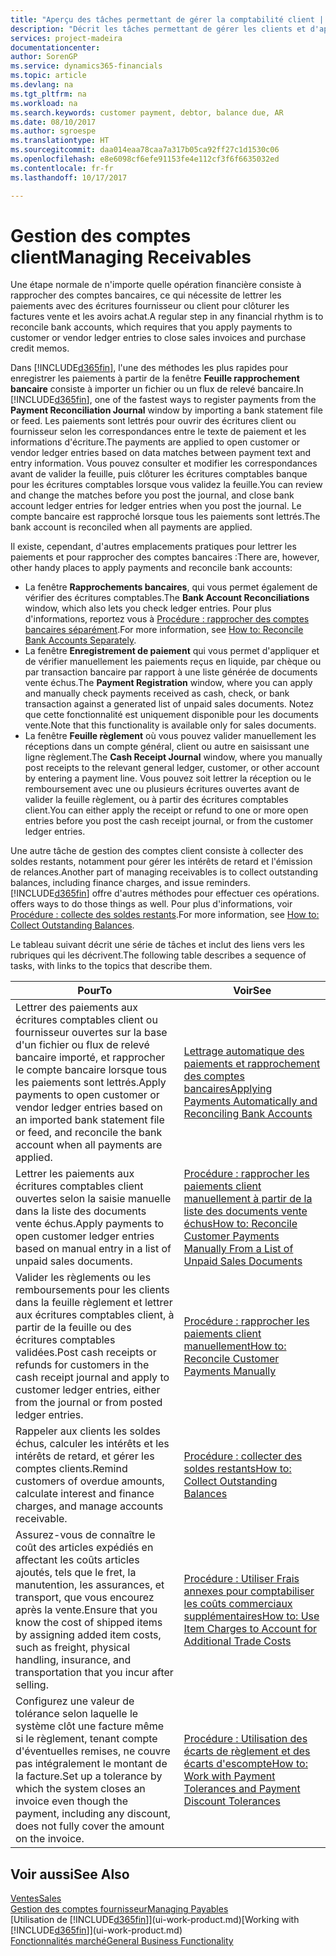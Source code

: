 ```yaml
---
title: "Aperçu des tâches permettant de gérer la comptabilité client | Microsoft Docs"
description: "Décrit les tâches permettant de gérer les clients et d'appliquer les paiements aux écritures comptables client ou fournisseur."
services: project-madeira
documentationcenter: 
author: SorenGP
ms.service: dynamics365-financials
ms.topic: article
ms.devlang: na
ms.tgt_pltfrm: na
ms.workload: na
ms.search.keywords: customer payment, debtor, balance due, AR
ms.date: 08/10/2017
ms.author: sgroespe
ms.translationtype: HT
ms.sourcegitcommit: daa014eaa78caa7a317b05ca92ff27c1d1530c06
ms.openlocfilehash: e8e6098cf6efe91153fe4e112cf3f6f6635032ed
ms.contentlocale: fr-fr
ms.lasthandoff: 10/17/2017

---
```

# <a name="managing-receivables"></a><span data-ttu-id="a0a7d-103">Gestion des comptes client</span><span class="sxs-lookup"><span data-stu-id="a0a7d-103">Managing Receivables</span></span>
<span data-ttu-id="a0a7d-104">Une étape normale de n'importe quelle opération financière consiste à rapprocher des comptes bancaires, ce qui nécessite de lettrer les paiements avec des écritures fournisseur ou client pour clôturer les factures vente et les avoirs achat.</span><span class="sxs-lookup"><span data-stu-id="a0a7d-104">A regular step in any financial rhythm is to reconcile bank accounts, which requires that you apply payments to customer or vendor ledger entries to close sales invoices and purchase credit memos.</span></span>  

<span data-ttu-id="a0a7d-105">Dans [!INCLUDE[d365fin](includes/d365fin_md.md)], l'une des méthodes les plus rapides pour enregistrer les paiements à partir de la fenêtre **Feuille rapprochement bancaire** consiste à importer un fichier ou un flux de relevé bancaire.</span><span class="sxs-lookup"><span data-stu-id="a0a7d-105">In [!INCLUDE[d365fin](includes/d365fin_md.md)], one of the fastest ways to register payments from the **Payment Reconciliation Journal** window by importing a bank statement file or feed.</span></span> <span data-ttu-id="a0a7d-106">Les paiements sont lettrés pour ouvrir des écritures client ou fournisseur selon les correspondances entre le texte de paiement et les informations d'écriture.</span><span class="sxs-lookup"><span data-stu-id="a0a7d-106">The payments are applied to open customer or vendor ledger entries based on data matches between payment text and entry information.</span></span> <span data-ttu-id="a0a7d-107">Vous pouvez consulter et modifier les correspondances avant de valider la feuille, puis clôturer les écritures comptables banque pour les écritures comptables lorsque vous validez la feuille.</span><span class="sxs-lookup"><span data-stu-id="a0a7d-107">You can review and change the matches before you post the journal, and close bank account ledger entries for ledger entries when you post the journal.</span></span> <span data-ttu-id="a0a7d-108">Le compte bancaire est rapproché lorsque tous les paiements sont lettrés.</span><span class="sxs-lookup"><span data-stu-id="a0a7d-108">The bank account is reconciled when all payments are applied.</span></span>

<span data-ttu-id="a0a7d-109">Il existe, cependant, d'autres emplacements pratiques pour lettrer les paiements et pour rapprocher des comptes bancaires :</span><span class="sxs-lookup"><span data-stu-id="a0a7d-109">There are, however, other handy places to apply payments and reconcile bank accounts:</span></span>  

* <span data-ttu-id="a0a7d-110">La fenêtre **Rapprochements bancaires**, qui vous permet également de vérifier des écritures comptables.</span><span class="sxs-lookup"><span data-stu-id="a0a7d-110">The **Bank Account Reconciliations** window, which also lets you check ledger entries.</span></span> <span data-ttu-id="a0a7d-111">Pour plus d'informations, reportez vous à [Procédure : rapprocher des comptes bancaires séparément](bank-how-reconcile-bank-accounts-separately.md).</span><span class="sxs-lookup"><span data-stu-id="a0a7d-111">For more information, see [How to: Reconcile Bank Accounts Separately](bank-how-reconcile-bank-accounts-separately.md).</span></span>  
* <span data-ttu-id="a0a7d-112">La fenêtre **Enregistrement de paiement** qui vous permet d'appliquer et de vérifier manuellement les paiements reçus en liquide, par chèque ou par transaction bancaire par rapport à une liste générée de documents vente échus.</span><span class="sxs-lookup"><span data-stu-id="a0a7d-112">The **Payment Registration** window, where you can apply and manually check payments received as cash, check, or bank transaction against a generated list of unpaid sales documents.</span></span> <span data-ttu-id="a0a7d-113">Notez que cette fonctionnalité est uniquement disponible pour les documents vente.</span><span class="sxs-lookup"><span data-stu-id="a0a7d-113">Note that this functionality is available only for sales documents.</span></span>  
* <span data-ttu-id="a0a7d-114">La fenêtre **Feuille règlement** où vous pouvez valider manuellement les réceptions dans un compte général, client ou autre en saisissant une ligne règlement.</span><span class="sxs-lookup"><span data-stu-id="a0a7d-114">The **Cash Receipt Journal** window, where you manually post receipts to the relevant general ledger, customer, or other account by entering a payment line.</span></span> <span data-ttu-id="a0a7d-115">Vous pouvez soit lettrer la réception ou le remboursement avec une ou plusieurs écritures ouvertes avant de valider la feuille règlement, ou à partir des écritures comptables client.</span><span class="sxs-lookup"><span data-stu-id="a0a7d-115">You can either apply the receipt or refund to one or more open entries before you post the cash receipt journal, or from the customer ledger entries.</span></span>  

<span data-ttu-id="a0a7d-116">Une autre tâche de gestion des comptes client consiste à collecter des soldes restants, notamment pour gérer les intérêts de retard et l'émission de relances.</span><span class="sxs-lookup"><span data-stu-id="a0a7d-116">Another part of managing receivables is to collect outstanding balances, including finance charges, and issue reminders.</span></span> [!INCLUDE[d365fin](includes/d365fin_md.md)]<span data-ttu-id="a0a7d-117"> offre d'autres méthodes pour effectuer ces opérations.</span><span class="sxs-lookup"><span data-stu-id="a0a7d-117"> offers ways to do those things as well.</span></span> <span data-ttu-id="a0a7d-118">Pour plus d'informations, voir [Procédure : collecte des soldes restants](receivables-collect-outstanding-balances.md).</span><span class="sxs-lookup"><span data-stu-id="a0a7d-118">For more information, see [How to: Collect Outstanding Balances](receivables-collect-outstanding-balances.md).</span></span>  

<span data-ttu-id="a0a7d-119">Le tableau suivant décrit une série de tâches et inclut des liens vers les rubriques qui les décrivent.</span><span class="sxs-lookup"><span data-stu-id="a0a7d-119">The following table describes a sequence of tasks, with links to the topics that describe them.</span></span>  

| <span data-ttu-id="a0a7d-120">Pour</span><span class="sxs-lookup"><span data-stu-id="a0a7d-120">To</span></span> | <span data-ttu-id="a0a7d-121">Voir</span><span class="sxs-lookup"><span data-stu-id="a0a7d-121">See</span></span> |
| --- | --- |
| <span data-ttu-id="a0a7d-122">Lettrer des paiements aux écritures comptables client ou fournisseur ouvertes sur la base d'un fichier ou flux de relevé bancaire importé, et rapprocher le compte bancaire lorsque tous les paiements sont lettrés.</span><span class="sxs-lookup"><span data-stu-id="a0a7d-122">Apply payments to open customer or vendor ledger entries based on an imported bank statement file or feed, and reconcile the bank account when all payments are applied.</span></span> |[<span data-ttu-id="a0a7d-123">Lettrage automatique des paiements et rapprochement des comptes bancaires</span><span class="sxs-lookup"><span data-stu-id="a0a7d-123">Applying Payments Automatically and Reconciling Bank Accounts</span></span>](receivables-apply-payments-auto-reconcile-bank-accounts.md) |
| <span data-ttu-id="a0a7d-124">Lettrer les paiements aux écritures comptables client ouvertes selon la saisie manuelle dans la liste des documents vente échus.</span><span class="sxs-lookup"><span data-stu-id="a0a7d-124">Apply payments to open customer ledger entries based on manual entry in a list of unpaid sales documents.</span></span> |[<span data-ttu-id="a0a7d-125">Procédure : rapprocher les paiements client manuellement à partir de la liste des documents vente échus</span><span class="sxs-lookup"><span data-stu-id="a0a7d-125">How to: Reconcile Customer Payments Manually From a List of Unpaid Sales Documents</span></span>](receivables-how-reconcile-customer-payments-list-unpaid-sales-documents.md) |
| <span data-ttu-id="a0a7d-126">Valider les règlements ou les remboursements pour les clients dans la feuille règlement et lettrer aux écritures comptables client, à partir de la feuille ou des écritures comptables validées.</span><span class="sxs-lookup"><span data-stu-id="a0a7d-126">Post cash receipts or refunds for customers in the cash receipt journal and apply to customer ledger entries, either from the journal or from posted ledger entries.</span></span> |[<span data-ttu-id="a0a7d-127">Procédure : rapprocher les paiements client manuellement</span><span class="sxs-lookup"><span data-stu-id="a0a7d-127">How to: Reconcile Customer Payments Manually</span></span>](receivables-how-apply-sales-transactions-manually.md) |
| <span data-ttu-id="a0a7d-128">Rappeler aux clients les soldes échus, calculer les intérêts et les intérêts de retard, et gérer les comptes clients.</span><span class="sxs-lookup"><span data-stu-id="a0a7d-128">Remind customers of overdue amounts, calculate interest and finance charges, and manage accounts receivable.</span></span> |[<span data-ttu-id="a0a7d-129">Procédure : collecter des soldes restants</span><span class="sxs-lookup"><span data-stu-id="a0a7d-129">How to: Collect Outstanding Balances</span></span>](receivables-collect-outstanding-balances.md) |
|<span data-ttu-id="a0a7d-130">Assurez-vous de connaître le coût des articles expédiés en affectant les coûts articles ajoutés, tels que le fret, la manutention, les assurances, et transport, que vous encourez après la vente.</span><span class="sxs-lookup"><span data-stu-id="a0a7d-130">Ensure that you know the cost of shipped items by assigning added item costs, such as freight, physical handling, insurance, and transportation that you incur after selling.</span></span>|[<span data-ttu-id="a0a7d-131">Procédure : Utiliser Frais annexes pour comptabiliser les coûts commerciaux supplémentaires</span><span class="sxs-lookup"><span data-stu-id="a0a7d-131">How to: Use Item Charges to Account for Additional Trade Costs</span></span>](payables-how-assign-item-charges.md)|
|<span data-ttu-id="a0a7d-132">Configurez une valeur de tolérance selon laquelle le système clôt une facture même si le règlement, tenant compte d'éventuelles remises, ne couvre pas intégralement le montant de la facture.</span><span class="sxs-lookup"><span data-stu-id="a0a7d-132">Set up a tolerance by which the system closes an invoice even though the payment, including any discount, does not fully cover the amount on the invoice.</span></span>|[<span data-ttu-id="a0a7d-133">Procédure : Utilisation des écarts de règlement et des écarts d'escompte</span><span class="sxs-lookup"><span data-stu-id="a0a7d-133">How to: Work with Payment Tolerances and Payment Discount Tolerances</span></span>](finance-payment-tolerance-and-payment-discount-tolerance.md)|
## <a name="see-also"></a><span data-ttu-id="a0a7d-134">Voir aussi</span><span class="sxs-lookup"><span data-stu-id="a0a7d-134">See Also</span></span>
[<span data-ttu-id="a0a7d-135">Ventes</span><span class="sxs-lookup"><span data-stu-id="a0a7d-135">Sales</span></span>](sales-manage-sales.md)  
[<span data-ttu-id="a0a7d-136">Gestion des comptes fournisseur</span><span class="sxs-lookup"><span data-stu-id="a0a7d-136">Managing Payables</span></span>](payables-manage-payables.md)  
<span data-ttu-id="a0a7d-137">[Utilisation de [!INCLUDE[d365fin](includes/d365fin_md.md)]](ui-work-product.md)</span><span class="sxs-lookup"><span data-stu-id="a0a7d-137">[Working with [!INCLUDE[d365fin](includes/d365fin_md.md)]](ui-work-product.md)</span></span>  
[<span data-ttu-id="a0a7d-138">Fonctionnalités marché</span><span class="sxs-lookup"><span data-stu-id="a0a7d-138">General Business Functionality</span></span>](ui-across-business-areas.md)

